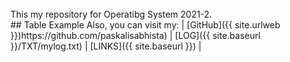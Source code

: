 ---
---

<br>
This my repository for Operatibg System 2021-2.

<br>
## Table Example
Also, you can visit my:
| [GitHub]({{ site.urlweb }})https://github.com/paskalisabhista) | [LOG]({{ site.baseurl }}/TXT/mylog.txt) | [LINKS]({{ site.baseurl }}) |
<br>

